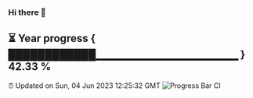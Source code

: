 ### Hi there 👋
⏳ Year progress { ████████████▁▁▁▁▁▁▁▁▁▁▁▁▁▁▁▁▁▁ } 42.33 %
---
⏰ Updated on Sun, 04 Jun 2023 12:25:32 GMT
![Progress Bar CI](https://github.com/liununu/liununu/workflows/Progress%20Bar%20CI/badge.svg)

